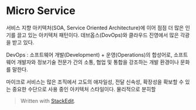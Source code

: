 # Micro Service

서비스 지향 아키텍처(SOA, Service Oriented Architecture)에 이어 점점 더 많은 인기를 끌고 있는 아키텍처 패턴이다. 데브옵스(DovOps)와 클라우드 진영에서 많은 각광을 받고 있다. 

DevOps
: 소프트웨어 개발(Development) + 운영(Operations)의 합성어로, 소프트웨어 개발자와 정보기술 전문가 간의 소통, 협업 및 통합을 강조하는 개발 환경이나 문화를 말한다. 

마이크로 서비스는 많은 조직에서 고도의 애자일성, 전달 신속성, 확장성을 확보할 수 있는 중요한 수단으로 사용 중인 아키텍처 스타일이다. 
물리적으로 분히할 

> Written with [StackEdit](https://stackedit.io/).
<!--stackedit_data:
eyJoaXN0b3J5IjpbOTM2OTM3MTYwXX0=
-->